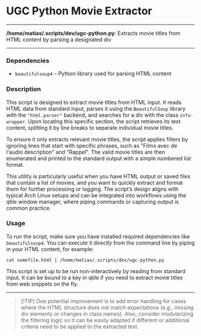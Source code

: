 # UGC Python Movie Extractor

---

**/home/matias/.scripts/dev/ugc-python.py**: Extracts movie titles from HTML content by parsing a designated div

---

### Dependencies

- `beautifulsoup4` – Python library used for parsing HTML content

### Description

This script is designed to extract movie titles from HTML input. It reads HTML data from standard input, parses it using the `BeautifulSoup` library with the `"html.parser"` backend, and searches for a div with the class `info-wrapper`. Upon locating this specific section, the script retrieves its text content, splitting it by line breaks to separate individual movie titles.

To ensure it only extracts relevant movie titles, the script applies filters by ignoring lines that start with specific phrases, such as "Films avec de l'audio description" and "Rappel". The valid movie titles are then enumerated and printed to the standard output with a simple numbered list format.

This utility is particularly useful when you have HTML output or saved files that contain a list of movies, and you want to quickly extract and format them for further processing or logging. The script’s design aligns with typical Arch Linux setups and can be integrated into workflows using the qtile window manager, where piping commands or capturing output is common practice.

### Usage

To run the script, make sure you have installed required dependencies like `beautifulsoup4`. You can execute it directly from the command line by piping in your HTML content, for example:

    cat somefile.html | /home/matias/.scripts/dev/ugc-python.py

This script is set up to be run non-interactively by reading from standard input. It can be bound to a key in qtile if you need to extract movie titles from web snippets on the fly.

---

> [!TIP] One potential improvement is to add error handling for cases where the HTML structure does not match expectations (e.g., missing div elements or changes in class names). Also, consider modularizing the filtering logic so it can be easily adapted if different or additional criteria need to be applied to the extracted text.